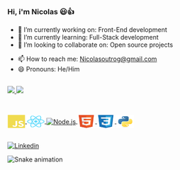 ### Hi, i'm Nicolas 😃👍
- 🔭 I’m currently working on: Front-End development
- 🌱 I’m currently learning: Full-Stack development
- 👯 I’m looking to collaborate on: Open source projects
<!--- 💬 Ask me about: -->
- 📫 How to reach me: Nicolasoutrog@gmail.com
- 😄 Pronouns: He/Him

##

<div style="display: flex">
  <a href="https://github.com/NicolasMouraC">
  <img height="180em" src="https://github-readme-stats.vercel.app/api?username=NicolasMouraC&show_icons=true&theme=dracula&include_all_commits=true&count_private=true"/>
  <img height="180em" src="https://github-readme-stats.vercel.app/api/top-langs/?username=NicolasMouraC&layout=compact&langs_count=7&theme=dracula"/>
</div>
  
##  
  
<div style="display: inline_block"><br>
  <img align="center" alt="Js" height="30" width="40" src="https://raw.githubusercontent.com/devicons/devicon/master/icons/javascript/javascript-plain.svg">
  <img align="center" alt="React" height="30" width="40" src="https://raw.githubusercontent.com/devicons/devicon/master/icons/react/react-original.svg">
  <img align="center" alt="Node.js" height="30" width="40" src="https://cdn.jsdelivr.net/gh/devicons/devicon/icons/nodejs/nodejs-original-wordmark.svg" />
  <img align="center" alt="HTML" height="30" width="40" src="https://raw.githubusercontent.com/devicons/devicon/master/icons/html5/html5-original.svg">
  <img align="center" alt="CSS" height="30" width="40" src="https://raw.githubusercontent.com/devicons/devicon/master/icons/css3/css3-original.svg">
  <img align="center" alt="Python" height="30" width="40" src="https://raw.githubusercontent.com/devicons/devicon/master/icons/python/python-original.svg">
  <!--<img align="right" alt="user-pic" height="150" style="border-radius:50px;" src="">-->
</div>
  
 ##
  
 <div>
   <a href="https://www.linkedin.com/in/nicolas-moura-b677b8232/" target="_blank"><img align="center" alt="Linkedin" src="https://img.shields.io/badge/LinkedIn-0077B5?style=for-the-badge&logo=linkedin&logoColor=white"></a>
   
   ![Snake animation](https://github.com/NicolasMouraC/NicolasMouraC/blob/output/github-contribution-grid-snake.svg)
 </div>
